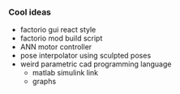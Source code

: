 ### Cool ideas

- factorio gui react style
- factorio mod build script
- ANN motor controller
- pose interpolator using sculpted poses
- weird parametric cad programming language
  - matlab simulink link
  - graphs
